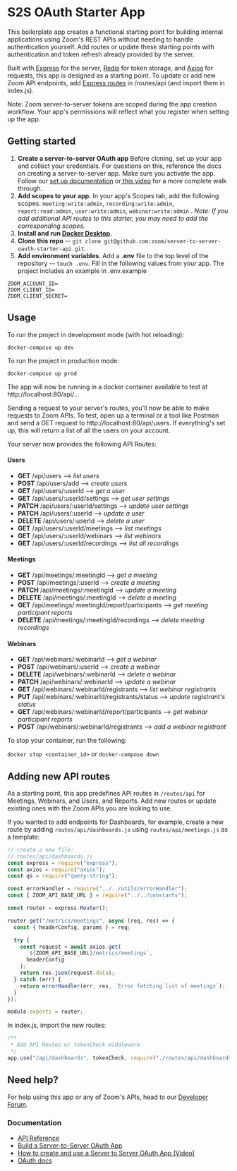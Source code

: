 # S2S OAuth Starter App

This boilerplate app creates a functional starting point for building internal applications using Zoom's REST APIs without needing to handle authentication yourself. Add routes or update these starting points with authentication and token refresh already provided by the server.

Built with [Express](https://expressjs.com/) for the server, [Redis](https://redis.io/) for token storage, and [Axios](https://axios-http.com/docs/intro) for requests, this app is designed as a starting point. To update or add new Zoom API endpoints, add [Express routes](http://expressjs.com/en/5x/api.html#router) in /routes/api (and import them in index.js).

Note: Zoom server-to-server tokens are scoped during the app creation workflow. Your app's permissions will reflect what you register when setting up the app.

## Getting started

1. **Create a server-to-server OAuth app** Before cloning, set up your app and collect your credentials. For questions on this, reference the docs on creating a server-to-server app. Make sure you activate the app. Follow our [set up documentation](https://marketplace.zoom.us/docs/guides/build/server-to-server-oauth-app/) or[ this video](https://www.youtube.com/watch?v=OkBE7CHVzho) for a more complete walk through.
2. **Add scopes to your app.** In your app's Scopes tab, add the following scopes: `meeting:write:admin`, `recording:write:admin`, `report:read:admin`, `user:write:admin`, `webinar:write:admin` . _Note: If you add additional API routes to this starter, you may need to add the corresponding scopes._
3. **Install and run [Docker Desktop](https://www.docker.com/products/docker-desktop/).**
4. **Clone this repo** -- `git clone git@github.com:zoom/server-to-server-oauth-starter-api.git`.
5. **Add environment variables**. Add a **.env** file to the top level of the repository -- `touch .env`. Fill in the following values from your app. The project includes an example in .env.example

```
ZOOM_ACCOUNT_ID=
ZOOM_CLIENT_ID=
ZOOM_CLIENT_SECRET=
```

## Usage

To run the project in development mode (with hot reloading):

`docker-compose up dev`

To run the project in production mode:

`docker-compose up prod`

The app will now be running in a docker container available to test at http://localhost:80/api/...

Sending a request to your server's routes, you'll now be able to make requests to Zoom APIs. To test, open up a terminal or a tool like Postman and send a GET request to http://localhost:80/api/users. If everything's set up, this will return a list of all the users on your account.

Your server now provides the following API Routes:

#### Users

- **GET** /api/users --> _list users_
- **POST** /api/users/add --> _create users_
- **GET** /api/users/:userId --> _get a user_
- **GET** /api/users/:userId/settings --> _get user settings_
- **PATCH** /api/users/:userId/settings --> _update user settings_
- **PATCH** /api/users/:userId --> _update a user_
- **DELETE** /api/users/:userId --> _delete a user_
- **GET** /api/users/:userId/meetings --> _list meetings_
- **GET** /api/users/:userId/webinars --> _list webinars_
- **GET** /api/users/:userId/recordings --> _list all recordings_

#### Meetings

- **GET** /api/meetings/:meetingId --> _get a meeting_
- **POST** /api/meetings/:userId --> _create a meeting_
- **PATCH** /api/meetings/:meetingId --> _update a meeting_
- **DELETE** /api/meetings/:meetingId --> _delete a meeting_
- **GET** /api/meetings/:meetingId/report/participants --> _get meeting participant reports_
- **DELETE** /api/meetings/:meetingId/recordings --> _delete meeting recordings_

#### Webinars

- **GET** /api/webinars/:webinarId --> _get a webinar_
- **POST** /api/webinars/:userId --> _create a webinar_
- **DELETE** /api/webinars/:webinarId --> _delete a webinar_
- **PATCH** /api/webinars/:webinarId --> _update a webinar_
- **GET** /api/webinars/:webinarId/registrants --> _list webinar registrants_
- **PUT** /api/webinars/:webinarId/registrants/status --> _update registrant's status_
- **GET** /api/webinars/:webinarId/report/participants --> _get webinar participant reports_
- **POST** /api/webinars/:webinarId/registrants --> _add a webinar registrant_

To stop your container, run the following:

`docker stop <container_id>` or `docker-compose down`

## Adding new API routes

As a starting point, this app predefines API routes in `/routes/api` for Meetings, Webinars, and Users, and Reports. Add new routes or update existing ones with the Zoom APIs you are looking to use.

If you wanted to add endpoints for Dashboards, for example, create a new route by adding `routes/api/dashboards.js` using `routes/api/meetings.js` as a template:

```js
// create a new file:
// routes/api/dashboards.js
const express = require("express");
const axios = require("axios");
const qs = require("query-string");

const errorHandler = require("../../utils/errorHandler");
const { ZOOM_API_BASE_URL } = require("../../constants");

const router = express.Router();

router.get("/metrics/meetings", async (req, res) => {
  const { headerConfig, params } = req;

  try {
    const request = await axios.get(
      `${ZOOM_API_BASE_URL}/metrics/meetings`,
      headerConfig
    );
    return res.json(request.data);
  } catch (err) {
    return errorHandler(err, res, `Error fetching list of meetings`);
  }
});

module.exports = router;
```

In index.js, import the new routes:

```js
/**
 * Add API Routes w/ tokenCheck middleware
 */
app.use("/api/dashboards", tokenCheck, require("./routes/api/dashboards"));
```

## Need help?

For help using this app or any of Zoom's APIs, head to our [Developer Forum](https://devforum.zoom.us/c/api-and-webhooks).

### Documentation

- [API Reference](https://marketplace.zoom.us/docs/api-reference/introduction/)
- [Build a Server-to-Server OAuth App](https://marketplace.zoom.us/docs/guides/build/server-to-server-oauth-app/)
- [How to create and use a Server to Server OAuth App (Video)](https://www.youtube.com/watch?v=OkBE7CHVzho)
- [OAuth docs](https://marketplace.zoom.us/docs/guides/auth/oauth/)
